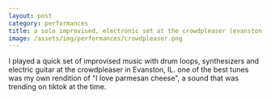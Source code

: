 ```yaml
---
layout: post
category: performances
title: a solo improvised, electronic set at the crowdpleaser (evanston, IL, may 2022)
image: /assets/img/performances/crowdpleaser.png
---
```




I played a quick set of improvised music with drum loops, synthesizers and electric guitar at the crowdpleaser in Evanston, IL. one of the best tunes was my own rendition of "I love parmesan cheese", a sound that was trending on tiktok at the time. 
